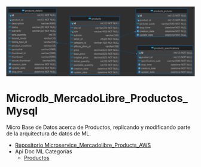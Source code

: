 ![Index app](./doc/DER/microdb_mercadolibre_productos.png)

# Microdb_MercadoLibre_Productos_Mysql
Micro Base de Datos acerca de Productos, replicando y modificando parte de la arquitectura de datos de ML.

* [Repositorio Microservice_Mercadolibre_Products_AWS](https://github.com/andresWeitzel/Microservice_Mercadolibre_Products_AWS)
* Api Doc ML Categorías 
  * [Productos](https://developers.mercadolibre.com.ar/es_ar/publica-productos) 

